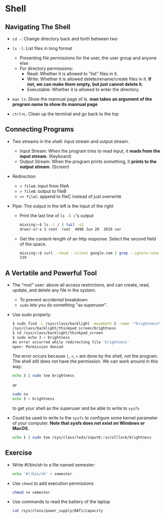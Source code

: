 # Shell

## Navigating The Shell

* `cd -`: Change directory back and forth between two
* `ls -l`: List files in long format
  * Presenting file permissions for the user, the user group and anyone else
  * For directory permissions:
    * Read: Whether it is allowed to "list" files in it.
    * Write: Whether it is allowed delete/rename/create files in it. **If not, we can make them empty, but just cannot delete it.**
    * Executable: Whether it is allowed to enter the directory.

* `man ls`: Show the mannual page of ls. **man takes an argument of the program name to show its mannual page**

* `ctrl+L`: Clean up the terminal and go back to the top

## Connecting Programs

* Two streams in the shell: input stream and output stream.

  * Input Stream: When the program tries to read input, it **reads from the input stream**. (Keyboard)
  * Output Stream: When the program prints something, it **prints to the output stream**. (Screen)

* Redirection

  * `< fileA`: input from fileA
  * `> fileB`: output to fileB
  * `>> fileC`: append to fileC instead of just overwrite

* Pipe: The output in the left is the input of the right

  * Print the last line of `ls -l /`'s output

    ```Bash
    missing:~$ ls -l / | tail -n1
    drwxr-xr-x 1 root  root  4096 Jun 20  2019 var
    ```

  * Get the content-length of an http response. Select the second field of the space.

    ```bash
    missing:~$ curl --head --silent google.com | grep --ignore-case content-length | cut --delimiter=' ' -f2
    219
    ```

## A Vertatile and Powerful Tool

* The "root" user: above all access restrictions, and can create, read, update, and delete any file in the system.

  * To prevent accidental breakdown
  * `sudo` lets you do something "as superuser".

* Use sudo properly:

  ```bash
  $ sudo find -L /sys/class/backlight -maxdepth 2 -name '*brightness*'
  /sys/class/backlight/thinkpad_screen/brightness
  $ cd /sys/class/backlight/thinkpad_screen
  $ sudo echo 3 > brightness
  An error occurred while redirecting file 'brightness'
  open: Permission denied
  ```

  The error occurs because `|`, `<`, `>` are done by the shell, not the program. The shell still does not have the permission. We can work around in this way:

  ```bash
  echo 3 | sudo tee brightness
  ```

  or

  ```bash
  sudo su
  echo 3 > brightness
  ```

  to get your shell as the superuser and be able to write to `sysfs`

* Could be used to write to the `sysfs` to configure some kernel parameter of your computer. **Note that sysfs does not exist on Windows or MacOS.**

  ```bash
  echo 1 | sudo tee /sys/class/leds/input6::scrolllock/brightness
  ```

## Exercise

* Write #!/bin/sh to a file named semester:

  ```bash
  echo '#!/bin/sh' > semester
  ```

* Use `chmod` to add execution permissions

  ```bash
  chmod +x semester
  ```

* Use commands to read the battery of the laptop

  ```bash
  cat /sys/class/power_supply/BAT1/capacity
  ```

  